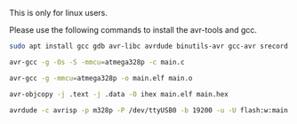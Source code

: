 This is only for linux users.

  Please use the following commands to install the avr-tools and gcc.
  
  ``` bash
  sudo apt install gcc gdb avr-libc avrdude binutils-avr gcc-avr srecord gdb-avr simulavr make
  ```
  ```bash
  avr-gcc -g -Os -S -mmcu=atmega328p -c main.c
  ```
  ```bash
  avr-gcc -g -mmcu=atmega328p -o main.elf main.o
  ```
  ```bash
  avr-objcopy -j .text -j .data -O ihex main.elf main.hex
  ```
  ```bash
  avrdude -c avrisp -p m328p -P /dev/ttyUSB0 -b 19200 -u -U flash:w:main.hex
  ```
